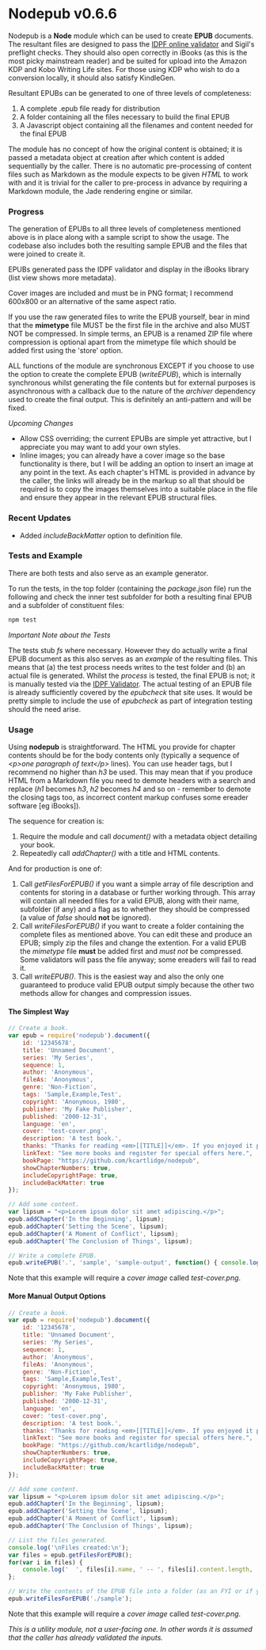 # Nodepub v0.6.6

Nodepub is a **Node** module which can be used to create **EPUB** documents. The resultant files are designed to pass the [IDPF online validator](http://validator.idpf.org) and Sigil's preflight checks. They should also open correctly in iBooks (as this is the most picky mainstream reader) and be suited for upload into the Amazon KDP and Kobo Writing Life sites. For those using KDP who wish to do a conversion locally, it should also satisfy KindleGen.

Resultant EPUBs can be generated to one of three levels of completeness:

1. A complete .epub file ready for distribution
2. A folder containing all the files necessary to build the final EPUB
3. A Javascript object containing all the filenames and content needed for the final EPUB


The module has no concept of how the original content is obtained; it is passed a metadata object at creation after which content is added sequentially by the caller. There is no automatic pre-processing of content files such as Markdown as the module expects to be given *HTML* to work with and it is trivial for the caller to pre-process in advance by requiring a Markdown module, the Jade rendering engine or similar.

### Progress ###

The generation of EPUBs to all three levels of completeness mentioned above is in place along with a sample script to show the usage. The codebase also includes both the resulting sample EPUB and the files that were joined to create it.

EPUBs generated pass the IDPF validator and display in the iBooks library (list view shows more metadata).

Cover images are included and must be in PNG format; I recommend 600x800 or an alternative of the same aspect ratio.

If you use the raw generated files to write the EPUB yourself, bear in mind that the **mimetype** file MUST be the first file in the archive and also MUST NOT be compressed. In simple terms, an EPUB is a renamed ZIP file where compression is optional apart from the mimetype file which should be added first using the 'store' option.

ALL functions of the module are synchronous EXCEPT if you choose to use the option to create the complete EPUB (*writeEPUB*), which is internally synchronous whilst generating the file contents but for external purposes is asynchronous with a callback due to the nature of the *archiver* dependency used to create the final output.
This is definitely an anti-pattern and will be fixed.


*Upcoming Changes*

* Allow CSS overriding; the current EPUBs are simple yet attractive, but I appreciate you may want to add your own styles.
* Inline images; you can already have a cover image so the base functionality is there, but I will be adding an option to insert an image at any point in the text. As each chapter's HTML is provided in advance by the caller, the links will already be in the markup so all that should be required is to copy the images themselves into a suitable place in the file and ensure they appear in the relevant EPUB structural files.

### Recent Updates ###

* Added *includeBackMatter* option to definition file. 

### Tests and Example ###

There are both tests and also serve as an example generator.

To run the tests, in the top folder (containing the *package.json* file) run the following and check the inner test subfolder for both a resulting final EPUB and a subfolder of constituent files:

``` javascript
npm test
```

*Important Note about the Tests*

The tests stub *fs* where necessary.
However they do actually write a final EPUB document as this also serves as an *example* of the resulting files.
This means that (a) the test process needs writes to the test folder and (b) an actual file is generated.
Whilst the *process* is tested, the final EPUB is not; it is manually tested via the [IDPF Validator](http://validator.idpf.org/).
The actual testing of an EPUB file is already sufficiently covered by the *epubcheck* that site uses.
It would be pretty simple to include the use of *epubcheck* as part of integration testing should the need arise.

### Usage ###

Using **nodepub** is straightforward. The HTML you provide for chapter contents should be for the body contents only (typically a sequence of *&lt;p>one paragraph of text&lt;/p>* lines).
You can use header tags, but I recommend no higher than *h3* be used. This may mean that if you produce HTML from a Markdown file you need to demote headers with a search and replace (*h1* becomes *h3*, *h2* becomes *h4* and so on - remember to demote the closing tags too, as incorrect content markup confuses some ereader software [eg iBooks]).

The sequence for creation is:

1. Require the module and call *document()* with a metadata object detailing your book.
1. Repeatedly call *addChapter()* with a title and HTML contents.

And for production is one of:

1. Call *getFilesForEPUB()* if you want a simple array of file description and contents for storing in a database or further working through. This array will contain all needed files for a valid EPUB, along with their name, subfolder (if any) and a flag as to whether they should be compressed (a value of *false* should **not** be ignored).
1. Call *writeFilesForEPUB()* if you want to create a folder containing the complete files as mentioned above. You can edit these and produce an EPUB; simply zip the files and change the extention. For a valid EPUB the *mimetype* file **must** be added first and *must not* be compressed. Some validators will pass the file anyway; some ereaders will fail to read it.
1. Call *writeEPUB()*. This is the easiest way and also the only one guaranteed to produce valid EPUB output simply because the other two methods allow for changes and compression issues.


#### The Simplest Way ####

```javascript
// Create a book.
var epub = require('nodepub').document({
	id: '12345678',
	title: 'Unnamed Document',
	series: 'My Series',
	sequence: 1,
	author: 'Anonymous',
	fileAs: 'Anonymous',
	genre: 'Non-Fiction',
	tags: 'Sample,Example,Test',
	copyright: 'Anonymous, 1980',
	publisher: 'My Fake Publisher',
	published: '2000-12-31',
	language: 'en',
	cover: 'test-cover.png',
	description: 'A test book.',
	thanks: "Thanks for reading <em>[[TITLE]]</em>. If you enjoyed it please consider leaving a review where you purchased it.",
	linkText: "See more books and register for special offers here.",
	bookPage: "https://github.com/kcartlidge/nodepub",
	showChapterNumbers: true,
	includeCopyrightPage: true,
	includeBackMatter: true
});

// Add some content.
var lipsum = "<p>Lorem ipsum dolor sit amet adipiscing.</p>";
epub.addChapter('In the Beginning', lipsum);
epub.addChapter('Setting the Scene', lipsum);
epub.addChapter('A Moment of Conflict', lipsum);
epub.addChapter('The Conclusion of Things', lipsum);

// Write a complete EPUB.
epub.writeEPUB('.', 'sample', 'sample-output', function() { console.log('\nFinished.\n'); });
```

Note that this example will require a *cover image* called *test-cover.png*.

#### More Manual Output Options ####

```javascript
// Create a book.
var epub = require('nodepub').document({
	id: '12345678',
	title: 'Unnamed Document',
	series: 'My Series',
	sequence: 1,
	author: 'Anonymous',
	fileAs: 'Anonymous',
	genre: 'Non-Fiction',
	tags: 'Sample,Example,Test',
	copyright: 'Anonymous, 1980',
	publisher: 'My Fake Publisher',
	published: '2000-12-31',
	language: 'en',
	cover: 'test-cover.png',
	description: 'A test book.',
	thanks: "Thanks for reading <em>[[TITLE]]</em>. If you enjoyed it please consider leaving a review where you purchased it.",
	linkText: "See more books and register for special offers here.",
	bookPage: "https://github.com/kcartlidge/nodepub",
	showChapterNumbers: true,
	includeCopyrightPage: true,
	includeBackMatter: true
});

// Add some content.
var lipsum = "<p>Lorem ipsum dolor sit amet adipiscing.</p>";
epub.addChapter('In the Beginning', lipsum);
epub.addChapter('Setting the Scene', lipsum);
epub.addChapter('A Moment of Conflict', lipsum);
epub.addChapter('The Conclusion of Things', lipsum);

// List the files generated.
console.log('\nFiles created:\n');
var files = epub.getFilesForEPUB();
for(var i in files) {
	console.log('  ', files[i].name, ' -- ', files[i].content.length, 'bytes');
};

// Write the contents of the EPUB file into a folder (as an FYI or if you wish to modify it).
epub.writeFilesForEPUB('./sample');
```

Note that this example will require a *cover image* called *test-cover.png*.

*This is a utility module, not a user-facing one. In other words it is assumed that the caller has already validated the inputs.*
